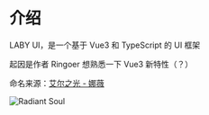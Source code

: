 # 介绍

LABY UI，是一个基于 Vue3 和 TypeScript 的 UI 框架

起因是作者 Ringoer 想熟悉一下 Vue3 新特性（？）

命名来源：[艾尔之光 - 娜薇](https://www.elwiki.net/w/Laby/zh-hans)

![Radiant Soul](https://ali.ringoer.com/png/laby-ui-introduction.png)